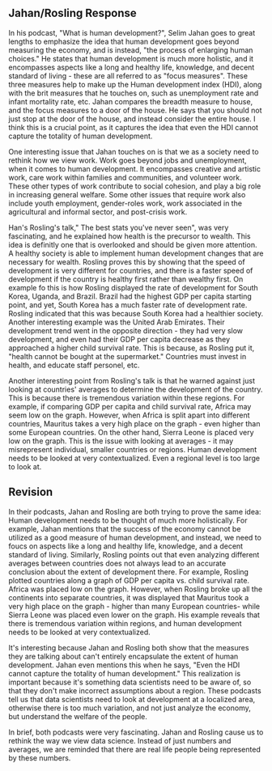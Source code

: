 ## Jahan/Rosling Response

In his podcast, "What is human development?", Selim Jahan goes to great lengths to emphasize the idea that human development goes beyond measuring the economy, and is instead, "the process of enlarging human choices." He states that human development is much more holistic, and it encompasses aspects like a long and healthy life, knowledge, and decent standard of living - these are all referred to as "focus measures". These three measures help to make up the Human development index (HDI), along with the brit measures that he touches on, such as unemployment rate and infant mortality rate, etc. Jahan compares the breadth measure to house, and the focus measures to a door of the house. He says that you should not just stop at the door of the house, and instead consider the entire house. I think this is a crucial point, as it captures the idea that even the HDI cannot capture the totality of human development.  
 
One interesting issue that Jahan touches on is that we as a society need to rethink how we view work. Work goes beyond jobs and unemployment, when it comes to human development. It encompasses creative and artistic work, care work within families and communities, and volunteer work. These other types of work contribute to social cohesion, and play a big role in increasing general welfare. Some other issues that require work also include youth employment, gender-roles work, work associated in the agricultural and informal sector, and post-crisis work. 

Han's Rosling's talk," The best stats you've never seen", was very fascinating, and he explained how health is the precursor to wealth. This idea is definitly one that is overlooked and should be given more attention. A healthy society is able to implement human development changes that are necessary for wealth. Rosling proves this by showing that the speed of development is very different for countries, and there is a faster speed of development if the country is healthy first rather than wealthy first. On example fo this is how Rosling displayed the rate of development for South Korea, Uganda, and Brazil. Brazil had the highest GDP per capita starting point, and yet, South Korea has a much faster rate of development rate. Rosling indicated that this was because South Korea had a healthier society. Another interesting example was the United Arab Emirates. Their development trend went in the opposite direction - they had very slow development, and even had their GDP per capita decrease as they approached a higher child survival rate. This is because, as Rosling put it, "health cannot be bought at the supermarket." Countries must invest in health, and educate staff personel, etc. 

Another interesting point from Rosling's talk is that he warned against just looking at countries' averages to determine the development of the country. This is because there is tremendous variation within these regions. For example, if comparing GDP per capita and child survival rate, Africa may seem low on the graph. However, when Africa is split apart into different countries, Mauritus takes a very high place on the graph - even higher than some European countries. On the other hand, Sierra Leone is placed very low on the graph. This is the issue with looking at averages - it may misrepresent individual, smaller countries or regions. Human development needs to be looked at very contextualized. Even a regional level is too large to look at. 
 
## Revision 
 
In their podcasts, Jahan and Rosling are both trying to prove the same idea: Human development needs to be thought of much more holistically. For example, Jahan mentions that the success of the economy cannot be utilized as a good measure of human development, and instead, we need to foucs on aspects like a long and healthy life, knowledge, and a decent standard of living. Similarly, Rosling points out that even analyzing different averages between countries does not always lead to an accurate conclusion about the extent of development there. For example, Rosling plotted countries along a graph of GDP per capita vs. child survival rate. Africa was placed low on the graph. However, when Rosling broke up all the continents into separate countries, it was displayed that Mauritus took a very high place on the graph - higher than many European countries- while Sierra Leone was placed even lower on the graph. His example reveals that there is tremendous variation within regions, and human development needs to be looked at very contextualized. 

It's interesting because Jahan and Rosling both show that the measures they are talking about can't entirely encapsulate the extent of human development. Jahan even mentions this when he says, "Even the HDI cannot capture the totality of human development." This realization is important because it's something data scientists need to be aware of, so that they don't make incorrect assumptions about a region. These podcasts tell us that data scientists need to look at development at a localized area, otherwise there is too much variation, and not just analyze the economy, but understand the welfare of the people. 

In brief, both podcasts were very fascinating. Jahan and Rosling cause us to rethink the way we view data science. Instead of just numbers and averages, we are reminded that there are real life people being represented by these numbers. 
